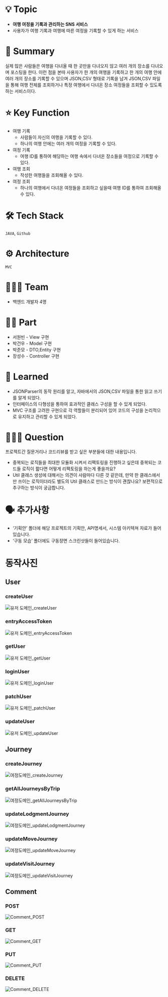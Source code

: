 # 💡 Topic

- **여행 여정을 기록과 관리하는 SNS 서비스**
- 사용자가 여행 기록과 여행에 따른 여정을 기록할 수 있게 하는 서비스




# 📝 Summary

실제 많은 사람들은 여행을 다녀올 때 한 곳만을 다녀오지 않고 여러 개의 장소를 다녀오며 포스팅을 한다. 이런 점을 본따 사용자가 한 개의 여행을 기록하고 한 개의 여행 안에 여러 개의 장소를 기록할 수 있으며 JSON,CSV 형태로 기록을 남겨 JSON,CSV 파일을 통해 여행 전체를 조회하거나 특정 여행에서  다녀온 장소 여정들을 조회할 수 있도록 하는 서비스이다.




# ⭐️ Key Function

- 여행 기록
    - 사람들이 자신의 여행을 기록할 수 있다.
    - 하나의 여행 안에는 여러 개의 여정을 기록할 수 있다.
- 여정 기록
    - 여행 ID를 통하여 해당하는 여행 속에서 다녀온 장소들을 여정으로 기록할 수 있다.
- 여행 조회
    - 작성한 여행들을 조회해올 수 있다.
- 여정 조회
    - 하나의 여행에서 다녀온 여정들을 조회하고 싶을때 여행 ID를 통하여 조회해올 수 있다.



 

# 🛠 Tech Stack

`JAVA`, `Github`



# ⚙️ Architecture

`MVC`




# 🧑🏻‍💻 Team

- 백엔드 개발자 4명




# 🤚🏻 Part

- 서원빈 - View 구현
- 박건우 - Model 구현
- 박준모 - DTO,Entity 구현
- 장성수 - Controller 구현




# 🤔 Learned

- JSONParser의 동작 원리를 알고, 자바에서의 JSON,CSV 파일을 통한 읽고 쓰기를 알게 되었다.
- 인터페이스의 다형성을 통하여 효과적인 클래스 구성을 할 수 있게 되었다.
- MVC 구조를 고려한 구현으로 각 역할들이 분리되어 있어 코드의 구성을 논리적으로 유지하고 관리할 수 있게 되었다.




# 🙋🏻‍♂️ Question

프로젝트간 질문거리나 코드리뷰를 받고 싶은 부분들에 대한 내용입니다.

- 중복되는 로직들을 최대한 모듈화 시켜서 리팩토링을 진행하고 싶은데 중복되는 코드들 로직이 짧다면 어떻게 리팩토링을 하는게 좋을까요?
- Util 클래스 생성에 대해서는 의견이 사람마다 다른 것 같은데, 만약 한 클래스에서만 쓰이는 로직이더라도 별도의 Util 클래스로 만드는 방식이 괜찮나요? 보편적으로 추구하는 방식이 궁금합니다.




# 🗣️ 추가사항

- ‘기획안’ 폴더에 해당 프로젝트의 기획안, API명세서, 시스템 아키텍쳐 자료가 들어있습니다.
- ‘구동 모습’ 폴더에도 구동장면 스크린샷들이 들어있습니다.



# 동작사진
## User
### createUser
![유저 도메인_createUser](https://github.com/Group5-toy/KDT_Y_BE_Toy_Project3/assets/97028441/3b34f0ec-cee1-4bf0-860b-39888640cf94)
### entryAccessToken
![유저 도메인_entryAccessToken](https://github.com/Group5-toy/KDT_Y_BE_Toy_Project3/assets/97028441/0a1e6a21-8f54-4fe0-abb6-b6d57a20f03d)
### getUser
![유저 도메인_getUser](https://github.com/Group5-toy/KDT_Y_BE_Toy_Project3/assets/97028441/7f6a635d-b1d5-4320-bcd2-986fb2923ff3)
### loginUser
![유저 도메인_loginUser](https://github.com/Group5-toy/KDT_Y_BE_Toy_Project3/assets/97028441/ca1d9063-cef2-4046-a106-3e8c5bb3e5bc)
### patchUser
![유저 도메인_patchUser](https://github.com/Group5-toy/KDT_Y_BE_Toy_Project3/assets/97028441/2cfcf695-dacc-4a0c-86d2-6137d86c6c05)
### updateUser
![유저 도메인_updateUser](https://github.com/Group5-toy/KDT_Y_BE_Toy_Project3/assets/97028441/aa95b84d-6b46-485c-8b5d-e8b1e5f27a63)

## Journey
### createJourney
![여정도메인_createJourney](https://github.com/Group5-toy/KDT_Y_BE_Toy_Project3/assets/97028441/af36205e-9b55-46e2-962c-549b6f8895e7)
### getAllJourneysByTrip
![여정도메인_getAllJourneysByTrip](https://github.com/Group5-toy/KDT_Y_BE_Toy_Project3/assets/97028441/362ed889-b083-4565-ac71-bd4ad71248cc)
### updateLodgmentJourney
![여정도메인_updateLodgmentJourney](https://github.com/Group5-toy/KDT_Y_BE_Toy_Project3/assets/97028441/e8cf4565-af9a-4072-af06-ca8329edf0c7)
### updateMoveJourney
![여정도메인_updateMoveJourney](https://github.com/Group5-toy/KDT_Y_BE_Toy_Project3/assets/97028441/af923120-72b4-4e1d-8a65-2fb869deb86d)
### updateVisitJourney
![여정도메인_updateVisitJourney](https://github.com/Group5-toy/KDT_Y_BE_Toy_Project3/assets/97028441/a9fd25b4-027f-4acd-bb35-60445e1ce235)

## Comment
### POST
![Comment_POST](https://github.com/Group5-toy/KDT_Y_BE_Toy_Project3/assets/97028441/3cc04c84-e153-45c3-b48a-e0a0bd5350fd)
### GET
![Comment_GET](https://github.com/Group5-toy/KDT_Y_BE_Toy_Project3/assets/97028441/c26c1bf7-b534-42a7-a343-436e2eecf675)
### PUT
![Comment_PUT](https://github.com/Group5-toy/KDT_Y_BE_Toy_Project3/assets/97028441/841ebce4-7478-41c9-942e-8c2b1e320f6b)
### DELETE
![Comment_DELETE](https://github.com/Group5-toy/KDT_Y_BE_Toy_Project3/assets/97028441/1bc7b6e5-2842-4e85-967d-9e4612a36977)






